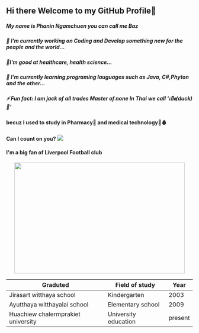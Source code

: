 ## Hi there Welcome to my GitHub Profile👋  
##### My name is Phanin Ngamchuen you can call me Baz
##### 🔭 I’m currently working on Coding and Develop something new for the peaple and the world...  
##### :muscle:I'm good at healthcare, health science...
##### 🌱 I’m currently learning programing lauguages such as Java, C#,Phyton  and the other...  
##### ⚡ Fun fact: I am jack of all trades Master of none In Thai we call 'เป็ด(duck)🦆'  
#### becuz I used to study in Pharmacy:pill: and medical technology:syringe::drop_of_blood:  	
#### Can I count on you? ![](https://komarev.com/ghpvc/?username=your-github-username&color=red)  
#### I'm a big fan of Liverpool Football club  


<p align="center">
  <img width="460" height="300" src="https://user-images.githubusercontent.com/88023631/161920755-dbc24076-b253-4be0-89f9-750de03edf56.jpg">
</p>

|  Graduted  |  Field of study  |  Year  | 
| ------------- | ------------- | ------------- |
|  Jirasart witthaya school  |  Kindergarten  |2003  |
|  Ayutthaya witthayalai school  |  Elementary school  |  2009  |
|  Huachiew chalermprakiet university  |  University education  |  present  |    


## 
#####
<!--
**ZibomiN/ZibomIN** is a ✨ _special_ ✨ repository because its `README.md` (this file) appears on your GitHub profile.

Here are some ideas to get you started:

- My name is Phanin Ngamchuen you can call me Baz
🔭 I’m currently working on Coding and Develop something
- 🌱 I’m currently learning ...
- 👯 I’m looking to collaborate on ...
- 🤔 I’m looking for help with ...
- 💬 Ask me about ...
- 📫 How to reach me: ...
- 😄 Pronouns: ...
- ⚡ Fun fact: ...
-->
